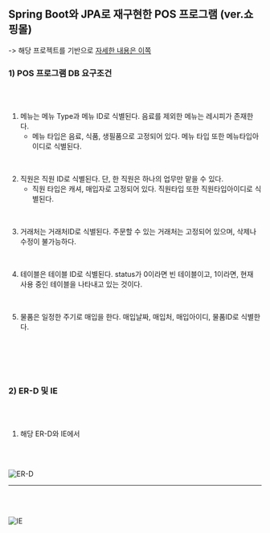 ## Spring Boot와 JPA로 재구현한 POS 프로그램 (ver.쇼핑몰) 

-> 해당 프로젝트를 기반으로 [자세한 내용은 이쪽](https://github.com/Slowth-KIM/univ-csProject/tree/main/DB%2BC_POS%20Implement)

### 1) POS 프로그램 DB 요구조건
<br>
<br>

1. 메뉴는 메뉴 Type과 메뉴 ID로 식별된다. 음료를 제외한 메뉴는 레시피가 존재한다.
    - 메뉴 타입은 음료, 식품, 생필품으로 고정되어 있다. 메뉴 타입 또한 메뉴타입아이디로 식별된다.

<br>

2. 직원은 직원 ID로 식별된다. 단, 한 직원은 하나의 업무만 맡을 수 있다.
    - 직원 타입은 캐셔, 매입자로 고정되어 있다. 직원타입 또한 직원타입아이디로 식별된다.

<br>

3. 거래처는 거래처ID로 식별된다. 주문할 수 있는 거래처는 고정되어 있으며, 삭제나 수정이 불가능하다. 

<br>

4. 테이블은 테이블 ID로 식별된다. status가 0이라면 빈 테이블이고, 1이라면, 현재 사용 중인 테이블을 나타내고 있는 것이다. 

<br>

5. 물품은 일정한 주기로 매입을 한다. 매입날짜, 매입처, 매입아이디, 물품ID로 식별한다. 


<br>
<br>
<br>
<br>



### 2) ER-D 및 IE

<br>
<br>

1. 해당 ER-D와 IE에서 

<br>
<br>


![ER-D](https://github.com/Slowth-KIM/univ-csProject/blob/main/DB%2BC_POS%20Implement/images/ER-D.png)


******************


<br>
<br>

![IE](https://github.com/Slowth-KIM/univ-csProject/blob/main/DB%2BC_POS%20Implement/images/IE.png)
